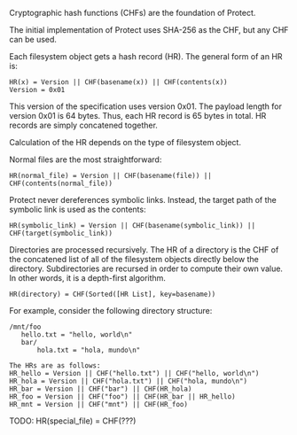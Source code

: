 Cryptographic hash functions (CHFs) are the foundation of Protect.

The initial implementation of Protect uses SHA-256 as the CHF, but any CHF can be used.

Each filesystem object gets a hash record (HR). The general form of an HR is:

    HR(x) = Version || CHF(basename(x)) || CHF(contents(x))
    Version = 0x01

This version of the specification uses version 0x01. The payload length for
version 0x01 is 64 bytes. Thus, each HR record is 65 bytes in total. HR records
are simply concatened together.

Calculation of the HR depends on the type of filesystem object.

Normal files are the most straightforward:

    HR(normal_file) = Version || CHF(basename(file)) || CHF(contents(normal_file))

Protect never dereferences symbolic links. Instead, the target path of the
symbolic link is used as the contents:

    HR(symbolic_link) = Version || CHF(basename(symbolic_link)) || CHF(target(symbolic_link))

Directories are processed recursively. The HR of a directory is the CHF of the
concatened list of all of the filesystem objects directly below the directory.
Subdirectories are recursed in order to compute their own value. In other
words, it is a depth-first algorithm.

    HR(directory) = CHF(Sorted([HR List], key=basename))

For example, consider the following directory structure:

    /mnt/foo
       hello.txt = "hello, world\n"
       bar/
           hola.txt = "hola, mundo\n"

    The HRs are as follows:
    HR_hello = Version || CHF("hello.txt") || CHF("hello, world\n")
    HR_hola = Version || CHF("hola.txt") || CHF("hola, mundo\n")
    HR_bar = Version || CHF("bar") || CHF(HR_hola)
    HR_foo = Version || CHF("foo") || CHF(HR_bar || HR_hello)
    HR_mnt = Version || CHF("mnt") || CHF(HR_foo)

TODO:
    HR(special_file) = CHF(???)
